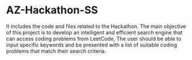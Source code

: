 # AZ-Hackathon-SS
It includes the code and files related to the Hackathon.
The main objective of this project is to develop an intelligent and efficient search engine that can access coding problems from LeetCode,
 The user should be able to input specific keywords and be presented with a list of suitable coding problems that match their search criteria.
